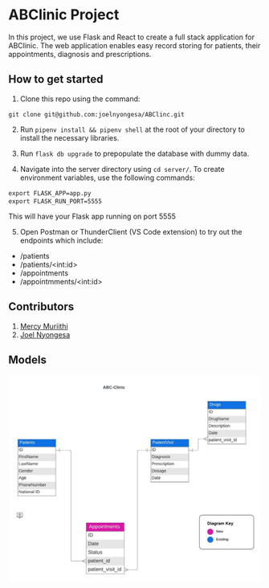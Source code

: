 # ABClinic Project

In this project, we use Flask and React to create a full stack application for ABClinic. The web application enables easy record storing for patients, their appointments, diagnosis and prescriptions.

## How to get started

1. Clone this repo using the command:

```git
git clone git@github.com:joelnyongesa/ABClinc.git
```

2. Run `pipenv install && pipenv shell` at the root of your directory to install the necessary libraries.

3. Run `flask db upgrade` to prepopulate the database with dummy data.

4. Navigate into the server directory using `cd server/`. To create environment variables, use the following commands:

```
export FLASK_APP=app.py
export FLASK_RUN_PORT=5555
```

This will have your Flask app running on port 5555

5. Open Postman or ThunderClient (VS Code extension) to try out the endpoints which include:

* /patients
* /patients/\<int:id\>
* /appointments
* /appointmments/\<int:id\>


## Contributors

1. [Mercy Muriithi]('https://github.com/mercy2525')
2. [Joel Nyongesa]('https://github.com/joelnyongesa)

## Models
<img src='ABC_Clinic ERD.jpeg' />

